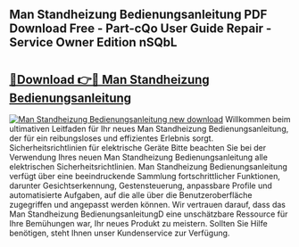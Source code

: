 ## Man Standheizung Bedienungsanleitung PDF Download Free - Part-cQo User Guide Repair - Service Owner Edition nSQbL

# <h2><a href="http://df5d9wa.blite.top/?on=Man+Standheizung+Bedienungsanleitung">🔗Download 👉🔴 Man Standheizung Bedienungsanleitung</a></h2>

[![Man Standheizung Bedienungsanleitung new download](https://i.imgur.com/lujVjoI.png)](http://df5d9wa.blite.top/?on=Man+Standheizung+Bedienungsanleitung)
Willkommen beim ultimativen Leitfaden für Ihr neues Man Standheizung Bedienungsanleitung, der für ein reibungsloses und effizientes Erlebnis sorgt. Sicherheitsrichtlinien für elektrische Geräte Bitte beachten Sie bei der Verwendung Ihres neuen Man Standheizung Bedienungsanleitung alle elektrischen Sicherheitsrichtlinien. Man Standheizung Bedienungsanleitung verfügt über eine beeindruckende Sammlung fortschrittlicher Funktionen, darunter Gesichtserkennung, Gestensteuerung, anpassbare Profile und automatisierte Aufgaben, auf die alle über die Benutzeroberfläche zugegriffen und angepasst werden können. Wir vertrauen darauf, dass das Man Standheizung BedienungsanleitungD eine unschätzbare Ressource für Ihre Bemühungen war, Ihr neues Produkt zu meistern. Sollten Sie Hilfe benötigen, steht Ihnen unser Kundenservice zur Verfügung.

